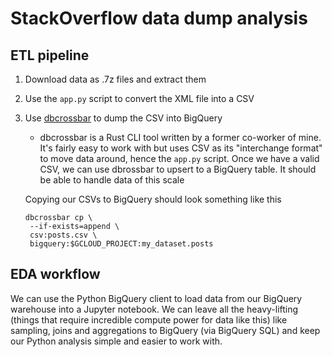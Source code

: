 # StackOverflow data dump analysis

## ETL pipeline

1. Download data as .7z files and extract them
2. Use the `app.py` script to convert the XML file into a CSV
3. Use [dbcrossbar](https://www.dbcrossbar.org/) to dump the CSV into BigQuery

   - dbcrossbar is a Rust CLI tool written by a former co-worker of mine. It's fairly easy to work with but uses CSV as its "interchange format" to move data around, hence the `app.py` script. Once we have a valid CSV, we can use dbrossbar to upsert to a BigQuery table. It should be able to handle data of this scale

   Copying our CSVs to BigQuery should look something like this

   ```
   dbcrossbar cp \
    --if-exists=append \
    csv:posts.csv \
    bigquery:$GCLOUD_PROJECT:my_dataset.posts
   ```

## EDA workflow

We can use the Python BigQuery client to load data from our BigQuery warehouse into a Jupyter notebook. We can leave all the heavy-lifting (things that require incredible compute power for data like this) like sampling, joins and aggregations to BigQuery (via BigQuery SQL) and keep our Python analysis simple and easier to work with.
